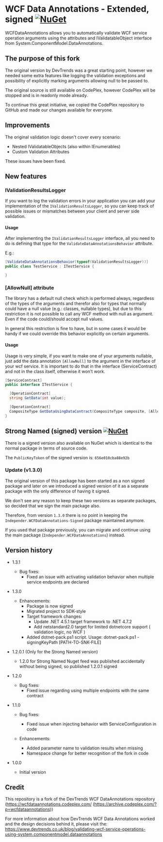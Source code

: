 # WCF Data Annotations - Extended, signed [![NuGet](https://img.shields.io/nuget/v/Independer.WCFDataAnnotations.svg)](https://www.nuget.org/packages/Independer.WCFDataAnnotations) 

WCFDataAnnotations allows you to automatically validate WCF service operation arguments using the attributes and IValidatableObject interface from System.ComponentModel.DataAnnotations.

## The purpose of this fork
The original version by DevTrends was a great starting point, however we needed some extra features like logging the validation exceptions and possibility of explicitly marking arguments allowing null to be passed to. 

The original source is still available on CodePlex, however CodePlex will be stopped and is in readonly mode already.

To continue this great initiative, we copied the CodePlex repository to GitHub and made our changes available for everyone.

## Improvements
The original validation logic doesn't cover every scenario:
* Nested IValidatableObjects (also within IEnumerables)
* Custom Validation Attributes

These issues have been fixed.

## New features

### IValidationResultsLogger
If you want to log the validation errors in your application you can add your implementation of the `IValidationResultsLogger`, so you can keep track of possible issues or mismatches between your client and server side validation.

#### Usage
After implementing the `IValidationResultsLogger` interface, all you need to do is defining that type for the `ValidateDataAnnotationsBehavior` attribute.

E.g.:
```csharp
[ValidateDataAnnotationsBehavior(typeof(ValidationResultsLogger))]
public class TestService : ITestService {

}
```

### [AllowNull] attribute
The library has a default null check which is performed always, 
regardless of the types of the arguments and therefor also for types that normally could have a null value (e.g.: classes, nullable types), 
but due to this restriction it is not possible to call any WCF method with null as argument. Even if the code could/should accept null values.

In general this restriction is fine to have, but in some cases it would be handy if we could override this behavior explicitly on certain arguments.

#### Usage
Usage is very simple, if you want to make one of your arguments nullable, just add the data annotation `[AllowNull]` to the argument in the interface of your wcf service. It is important to do that in the interface (ServiceContract) and not in the class itself, otherwise it won't work.

```csharp
[ServiceContract]
public interface ITestService {

  [OperationContract]
  string GetData(int value);

  [OperationContract]
  CompositeType GetDataUsingDataContract(CompositeType composite, [AllowNull] CompositeType nullableType);
}
```

## Strong Named (signed) version [![NuGet](https://img.shields.io/nuget/v/Independer.WCFDataAnnotations-Signed.svg)](https://www.nuget.org/packages/Independer.WCFDataAnnotations-Signed)
There is a signed version also available on NuGet which is identical to the normal package in terms of source code.

The `PublicKeyToken` of the signed version is: `656e010cba88e92b`

### Update (v1.3.0)
The original version of this package has been started as a non signed package and later on we introduced a signed version of it as a separate package with the only difference of having it signed.

We don't see any reason to keep these two versions as separate packages, so decided that we sign the main package also.

Therefore, from version `1.3.0` there is no point in keeping the `Independer.WCFDataAnnotations-Signed` package maintained anymore.

If you used that package previously, you can migrate and continue using the main package (`Independer.WCFDataAnnotations`) instead. 


## Version history

 * 1.3.1
   * Bug fixes:
     * Fixed an issue with activating validation behavior when multiple service endpoints are declared  
 * 1.3.0 
   * Enhancements:
     * Package is now signed
     * Migrated project to SDK-style
     * Target framework changes: 
       * Update .NET 4.5.1 target framework to .NET 4.7.2 
       * Add netstandard2.0 target for limited dotnetcore support ( validation logic, no WCF )
     * Added dotnet-pack.ps1 script. Usage: dotnet-pack.ps1 -signingKeyPath [PATH-TO-SNK-FILE]

 * 1.2.0.1 (Only for the Strong Named version)
   * 1.2.0 for Strong Named Nuget feed was published accidentally without being signed, so published 1.2.0.1 signed

 * 1.2.0 
   * Bug fixes: 
     * Fixed issue regarding using multiple endpoints with the same contract
     
 * 1.1.0 
   * Bug fixes: 
     * Fixed issue when injecting behavior with ServiceConfiguration in code
     
   * Enhancements: 
     * Added parameter name to validation results when missing 
     * Namespace change for better recognition of the fork in code
      
 * 1.0.0 
   * Initial version

## Credit
This repository is a fork of the DevTrends WCF DataAnnotations repository (https://wcfdataannotations.codeplex.com/ (https://archive.codeplex.com/?p=wcfdataannotations))

For more information about how DevTrends WCF Data Annotations worked and the design decisions behind it, please visit the: https://www.devtrends.co.uk/blog/validating-wcf-service-operations-using-system.componentmodel.dataannotations
